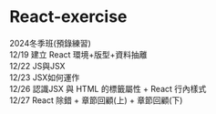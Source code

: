 # React-exercise
2024冬季班(預錄練習)  
12/19 建立 React 環境+版型+資料抽離  
12/22 JS與JSX  
12/23 JSX如何運作  
12/26 認識JSX 與 HTML 的標籤屬性 + React 行內樣式    
12/27 React 除錯 + 章節回顧(上) + 章節回顧(下)  
